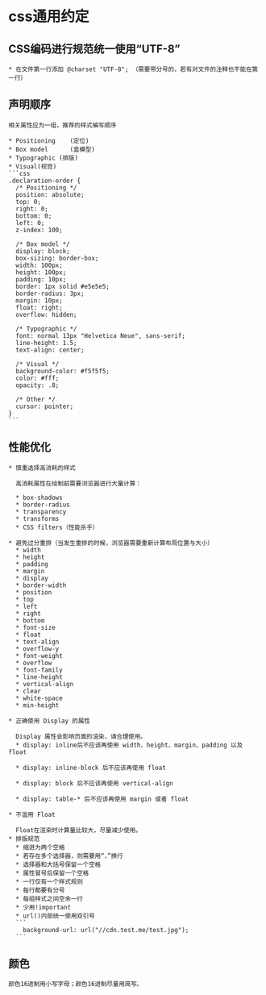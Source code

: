 # css通用约定

  ## CSS编码进行规范统一使用“UTF-8”
    * 在文件第一行添加 @charset "UTF-8"; （需要带分号的，若有对文件的注释也不能在第一行）
  ## 声明顺序
    相关属性应为一组，推荐的样式编写顺序

    * Positioning    (定位)
    * Box model      (盒模型)
    * Typographic (排版)
    * Visual(视觉)
    ```css
    .declaration-order {
      /* Positioning */
      position: absolute;
      top: 0;
      right: 0;
      bottom: 0;
      left: 0;
      z-index: 100;

      /* Box model */
      display: block;
      box-sizing: border-box;
      width: 100px;
      height: 100px;
      padding: 10px;
      border: 1px solid #e5e5e5;
      border-radius: 3px;
      margin: 10px;
      float: right;
      overflow: hidden;

      /* Typographic */
      font: normal 13px "Helvetica Neue", sans-serif;
      line-height: 1.5;
      text-align: center;

      /* Visual */
      background-color: #f5f5f5;
      color: #fff;
      opacity: .8;

      /* Other */
      cursor: pointer;
    }
    ```
  ## 性能优化
    * 慎重选择高消耗的样式

      高消耗属性在绘制前需要浏览器进行大量计算：

      * box-shadows
      * border-radius
      * transparency
      * transforms
      * CSS filters（性能杀手）

    * 避免过分重排（当发生重排的时候，浏览器需要重新计算布局位置与大小）
      * width
      * height
      * padding
      * margin
      * display
      * border-width
      * position
      * top
      * left
      * right
      * bottom
      * font-size
      * float
      * text-align
      * overflow-y
      * font-weight
      * overflow
      * font-family
      * line-height
      * vertical-align
      * clear
      * white-space
      * min-height

    * 正确使用 Display 的属性

      Display 属性会影响页面的渲染，请合理使用。
      * display: inline后不应该再使用 width、height、margin、padding 以及 float

      * display: inline-block 后不应该再使用 float

      * display: block 后不应该再使用 vertical-align

      * display: table-* 后不应该再使用 margin 或者 float

    * 不滥用 Float

      Float在渲染时计算量比较大，尽量减少使用。
    * 排版规范
      * 缩进为两个空格
      * 若存在多个选择器，则需要用“，”换行
      * 选择器和大括号保留一个空格
      * 属性冒号后保留一个空格
      * 一行仅有一个样式规则
      * 每行都要有分号
      * 每组样式之间空余一行
      * 少用!important
      * url()内部统一使用双引号
      ```
        background-url: url("//cdn.test.me/test.jpg");
      ```
  ## 颜色
    颜色16进制用小写字母；颜色16进制尽量用简写。

    

